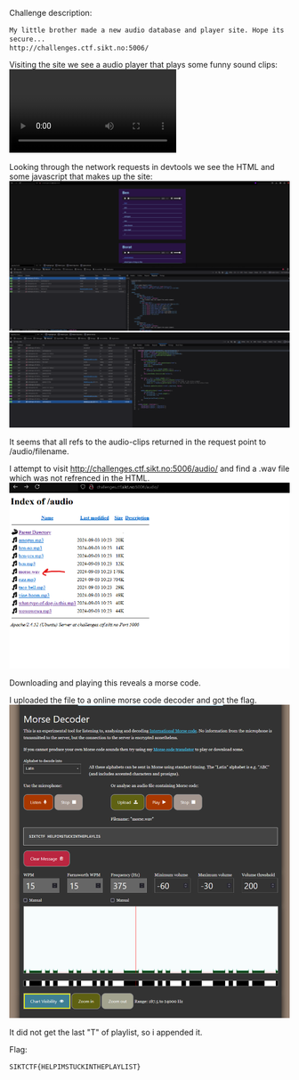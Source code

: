 Challenge description:
```
My little brother made a new audio database and player site. Hope its secure...
http://challenges.ctf.sikt.no:5006/
```

Visiting the site we see a audio player that plays some funny sound clips:
<video controls src="20241010-2134-31.7069581.mp4" title="Website functionality"></video>


Looking through the network requests in devtools we see the HTML and some javascript that makes up the site:
![HTML](image.png)
![Javascript](image-1.png)


It seems that all refs to the audio-clips returned in the request point to /audio/filename.


I attempt to visit http://challenges.ctf.sikt.no:5006/audio/ and find a .wav file which was not refrenced in the HTML.
![morse.wav](image-2.png)


Downloading and playing this reveals a morse code.

I uploaded the file to a online morse code decoder and got the flag.
![Decode morse code](image-3.png)

It did not get the last "T" of playlist, so i appended it.

Flag:
```
SIKTCTF{HELPIMSTUCKINTHEPLAYLIST}
``` 
